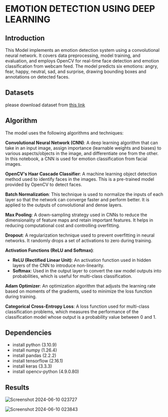 # EMOTION DETECTION USING DEEP LEARNING

## Introduction

This Model implements an emotion detection system using a convolutional neural network. It covers data preprocessing, model training, and evaluation, and employs OpenCV for real-time face detection and emotion classification from webcam feed. The model predicts six emotions: angry, fear, happy, neutral, sad, and surprise, drawing bounding boxes and annotations on detected faces.

## Datasets

please download dataset from [this link](https://www.kaggle.com/datasets/jonathanoheix/face-expression-recognition-dataset)

## Algorithm 
The model uses the following algorithms and techniques:

 **Convolutional Neural Network (CNN)**: A deep learning algorithm that can take in an input image, assign importance (learnable weights and biases) to various aspects/objects in the image, and differentiate one from the other. In this notebook, a CNN is used for emotion classification from facial images.

 **OpenCV's Haar Cascade Classifier**: A machine learning object detection method used to identify faces in the images. This is a pre-trained model provided by OpenCV to detect faces.

 **Batch Normalization**: This technique is used to normalize the inputs of each layer so that the network can converge faster and perform better. It is applied to the outputs of convolutional and dense layers.

 **Max Pooling**: A down-sampling strategy used in CNNs to reduce the dimensionality of feature maps and retain important features. It helps in reducing computational cost and controlling overfitting.

 **Dropout**: A regularization technique used to prevent overfitting in neural networks. It randomly drops a set of activations to zero during training.

 **Activation Functions (ReLU and Softmax)**:
   - **ReLU (Rectified Linear Unit)**: An activation function used in hidden layers of the CNN to introduce non-linearity.
   - **Softmax**: Used in the output layer to convert the raw model outputs into probabilities, which is useful for multi-class classification.

 **Adam Optimizer**: An optimization algorithm that adjusts the learning rate based on moments of the gradients, used to minimize the loss function during training.

 **Categorical Cross-Entropy Loss**: A loss function used for multi-class classification problems, which measures the performance of the classification model whose output is a probability value between 0 and 1.

 ## Dependencies
 - install python (3.10.9)
 - install numpy (1.26.4)
 - install pandas (2.2.2)
 - install tensorflow (2.16.1)
 - install keras (3.3.3)
 - install opencv-python (4.9.0.80)

## Results

![Screenshot 2024-06-10 023727](https://github.com/aditisolanki0313/emotion_detection/assets/143034653/bd290907-d0b2-4df4-9356-ce4b0a5d8a45)




![Screenshot 2024-06-10 023843](https://github.com/aditisolanki0313/emotion_detection/assets/143034653/c5530e04-32c6-4f48-a245-396ec4d72440)





